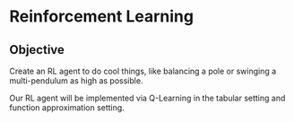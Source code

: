 # Reinforcement Learning
## Objective
Create an RL agent to do cool things, like balancing a pole or swinging a multi-pendulum as high as possible.

Our RL agent will be implemented via Q-Learning in the tabular setting and function approximation setting.
